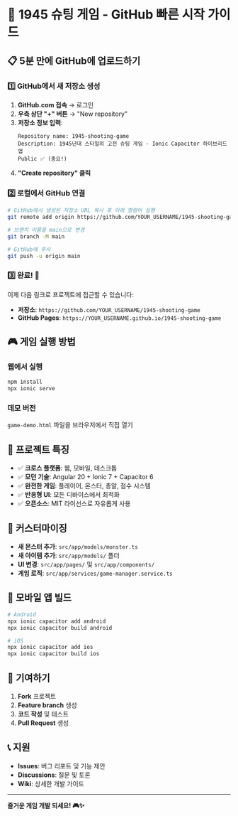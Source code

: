 # 🚀 1945 슈팅 게임 - GitHub 빠른 시작 가이드

## 📋 5분 만에 GitHub에 업로드하기

### 1️⃣ GitHub에서 새 저장소 생성

1. **GitHub.com 접속** → 로그인
2. **우측 상단 "+" 버튼** → "New repository"
3. **저장소 정보 입력**:
   ```
   Repository name: 1945-shooting-game
   Description: 1945년대 스타일의 고전 슈팅 게임 - Ionic Capacitor 하이브리드 앱
   Public ✅ (중요!)
   ```
4. **"Create repository" 클릭**

### 2️⃣ 로컬에서 GitHub 연결

```bash
# GitHub에서 생성된 저장소 URL 복사 후 아래 명령어 실행
git remote add origin https://github.com/YOUR_USERNAME/1945-shooting-game.git

# 브랜치 이름을 main으로 변경
git branch -M main

# GitHub에 푸시
git push -u origin main
```

### 3️⃣ 완료! 🎉

이제 다음 링크로 프로젝트에 접근할 수 있습니다:
- **저장소**: `https://github.com/YOUR_USERNAME/1945-shooting-game`
- **GitHub Pages**: `https://YOUR_USERNAME.github.io/1945-shooting-game`

## 🎮 게임 실행 방법

### 웹에서 실행
```bash
npm install
npx ionic serve
```

### 데모 버전
`game-demo.html` 파일을 브라우저에서 직접 열기

## 🌟 프로젝트 특징

- ✅ **크로스 플랫폼**: 웹, 모바일, 데스크톱
- ✅ **모던 기술**: Angular 20 + Ionic 7 + Capacitor 6
- ✅ **완전한 게임**: 플레이어, 몬스터, 총알, 점수 시스템
- ✅ **반응형 UI**: 모든 디바이스에서 최적화
- ✅ **오픈소스**: MIT 라이선스로 자유롭게 사용

## 🔧 커스터마이징

- **새 몬스터 추가**: `src/app/models/monster.ts`
- **새 아이템 추가**: `src/app/models/` 폴더
- **UI 변경**: `src/app/pages/` 및 `src/app/components/`
- **게임 로직**: `src/app/services/game-manager.service.ts`

## 📱 모바일 앱 빌드

```bash
# Android
npx ionic capacitor add android
npx ionic capacitor build android

# iOS
npx ionic capacitor add ios
npx ionic capacitor build ios
```

## 🤝 기여하기

1. **Fork** 프로젝트
2. **Feature branch** 생성
3. **코드 작성** 및 테스트
4. **Pull Request** 생성

## 📞 지원

- **Issues**: 버그 리포트 및 기능 제안
- **Discussions**: 질문 및 토론
- **Wiki**: 상세한 개발 가이드

---

**즐거운 게임 개발 되세요! 🎮✨** 
